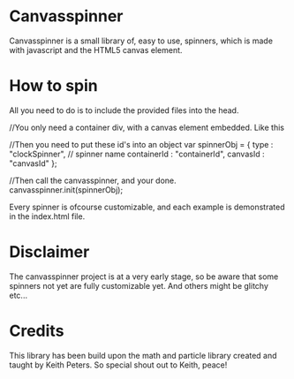 # Canvasspinner

Canvasspinner is a small library of, easy to use, spinners, which is made with javascript and the HTML5 canvas element. 



# How to spin
All you need to do is to include the provided files into the head.

//You only need a container div, with a canvas element embedded. Like this
<div id="containerId">
  <canvas id="canvasId"></canvas>
</div>


//Then you need to put these id's into an object
var spinnerObj = {
  type : "clockSpinner", // spinner name
  containerId : "containerId",
  canvasId : "canvasId"
};


//Then call the canvasspinner, and your done.
canvasspinner.init(spinnerObj);


Every spinner is ofcourse customizable, and each example is demonstrated in the index.html file.

# Disclaimer
The canvasspinner project is at a very early stage, so be aware that some spinners not yet are fully customizable yet. And others might be glitchy etc...

# Credits

This library has been build upon the math and particle library created and taught by Keith Peters. So special shout out to Keith, peace!


